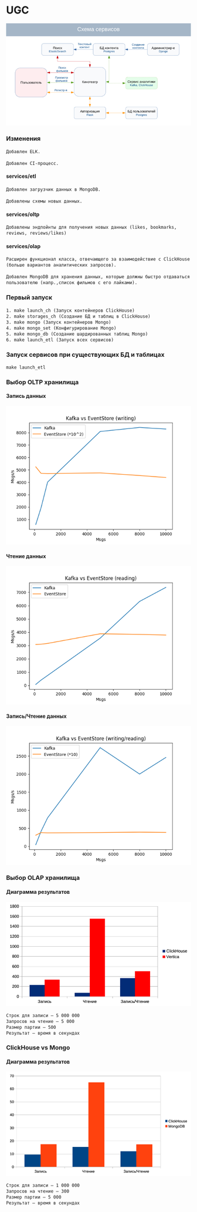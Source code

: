 # UGC
![img.png](img.png)
### Изменения

    Добавлен ELK.
    
    Добавлен CI-процесс.

#### services/etl

    Добавлен загрузчик данных в MongoDB.

    Добавлены схемы новых данных.

#### services/oltp

    Добавлены эндпойнты для получения новых данных (likes, bookmarks, reviews, reviews/likes)

#### services/olap
    Расширен функционал класса, отвечающего за взаимодействие с ClickHouse (больше вариантов аналитических запросов).

    Добавлен MongoDB для хранения данных, которые должны быстро отдаваться пользователю (напр.,список фильмов с его лайками).

### Первый запуск
``` 
1. make launch_ch (Запуск контейнеров ClickHouse)
2. make storages_ch (Создание БД и таблиц в ClickHouse)
3. make mongo (Запуск контейнеров Mongo)
4. make mongo_set (Конфигурирование Mongo)
5. make mongo_db (Создание шардированных таблиц Mongo)
6. make launch_etl (Запуск всех сервисов)
``` 

### Запуск сервисов при существующих БД и таблицах
``` 
make launch_etl
``` 

### Выбор OLTP хранилища

#### Запись данных

![Запись данных Kafka vs Event Store](benchmark/oltp/media/writing.png?raw=true "Запись данных Kafka vs Event Store")

#### Чтение данных

![Чтение данных Kafka vs Event Store](benchmark/oltp/media/reading.png?raw=true "Чтение данных Kafka vs Event Store")

#### Запись/Чтение данных

![Запись/Чтение данных Kafka vs Event Store](benchmark/oltp/media/writing_reading.png?raw=true "Запись/Чтение данных Kafka vs Event Store")

### Выбор OLAP хранилища

#### Диаграмма результатов

![Сравнительные тесты ClickHouse vs Vertica](benchmark/olap/media/diagram.png?raw=true "Сравнительные тесты ClickHouse vs Vertica")

``` 
Строк для записи – 5 000 000
Запросов на чтение – 5 000
Размер партии – 500
Результат – время в секундах
``` 

### ClickHouse vs Mongo

#### Диаграмма результатов

![Сравнительные тесты ClickHouse vs Mongo](benchmark/olap_2/media/ch_mongo.png?raw=true "Сравнительные тесты ClickHouse vs Mongo")

``` 
Строк для записи – 1 000 000
Запросов на чтение – 300
Размер партии – 5 000
Результат – время в секундах
``` 
